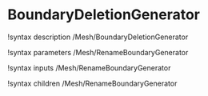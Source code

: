 # BoundaryDeletionGenerator

!syntax description /Mesh/BoundaryDeletionGenerator

!syntax parameters /Mesh/RenameBoundaryGenerator

!syntax inputs /Mesh/RenameBoundaryGenerator

!syntax children /Mesh/RenameBoundaryGenerator
